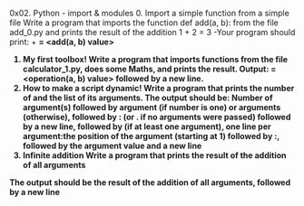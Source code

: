 0x02. Python - import & modules
0. Import a simple function from a simple file
Write a program that imports the function def add(a, b): from the file add_0.py and prints the result of the addition 1 + 2 = 3
-Your program should print: <a value> + <b value> = <add(a, b) value>
1. My first toolbox!
Write a program that imports functions from the file calculator_1.py, does some Maths, and prints the result.
Output: <a value> <operator> <b value> = <operation(a, b) value> followed by a new line.
2. How to make a script dynamic!
Write a program that prints the number of and the list of its arguments.
The output should be:
Number of argument(s) followed by argument (if number is one) or arguments (otherwise), followed by
	: (or . if no arguments were passed) followed by
	a new line, followed by (if at least one argument),
	one line per argument:the position of the argument (starting at 1) followed by :, followed by the argument value and a new line
3. Infinite addition
Write a program that prints the result of the addition of all arguments

The output should be the result of the addition of all arguments, followed by a new line
